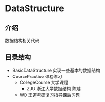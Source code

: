 # DataStructure

## 介绍
数据结构相关代码

## 目录结构

- BasicDataStructure 实现一些基本的数据结构
- CoursePractice 课程练习
  - CollegeCourse 大学课程
    - ZJU 浙江大学数据结构 陈越
  - WD 王道考研复习指导课后习题